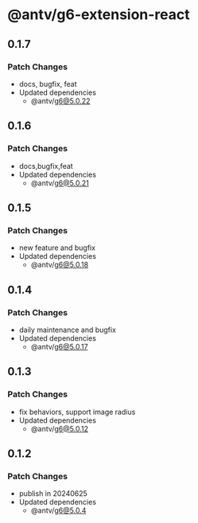 # @antv/g6-extension-react

## 0.1.7

### Patch Changes

- docs, bugfix, feat
- Updated dependencies
  - @antv/g6@5.0.22

## 0.1.6

### Patch Changes

- docs,bugfix,feat
- Updated dependencies
  - @antv/g6@5.0.21

## 0.1.5

### Patch Changes

- new feature and bugfix
- Updated dependencies
  - @antv/g6@5.0.18

## 0.1.4

### Patch Changes

- daily maintenance and bugfix
- Updated dependencies
  - @antv/g6@5.0.17

## 0.1.3

### Patch Changes

- fix behaviors, support image radius
- Updated dependencies
  - @antv/g6@5.0.12

## 0.1.2

### Patch Changes

- publish in 20240625
- Updated dependencies
  - @antv/g6@5.0.4
